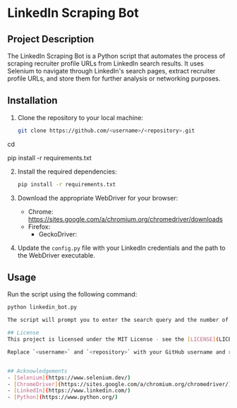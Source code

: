 # LinkedIn Scraping Bot

## Project Description
The LinkedIn Scraping Bot is a Python script that automates the process of scraping recruiter profile URLs from LinkedIn search results. It uses Selenium to navigate through LinkedIn's search pages, extract recruiter profile URLs, and store them for further analysis or networking purposes.

## Installation
1. Clone the repository to your local machine:
   ```bash
   git clone https://github.com/<username>/<repository>.git

cd <repository>

pip install -r requirements.txt

2. Install the required dependencies:
   ```bash
   pip install -r requirements.txt

3. Download the appropriate WebDriver for your browser:
    - Chrome: https://sites.google.com/a/chromium.org/chromedriver/downloads
    - Firefox:
        - GeckoDriver:  
        
4. Update the `config.py` file with your LinkedIn credentials and the path to the WebDriver executable.

## Usage
Run the script using the following command:
```bash 
python linkedin_bot.py

The script will prompt you to enter the search query and the number of pages to scrape. It will then navigate through the search results, extract the recruiter profile URLs, and store them in a text file.

## License
This project is licensed under the MIT License - see the [LICENSE](LICENSE) file for details.

Replace `<username>` and `<repository>` with your GitHub username and repository name respectively. You can customize the sections as needed to provide more detailed instructions or information about your project. If you have any specific requirements or need further assistance, feel free to ask!


## Acknowledgements
- [Selenium](https://www.selenium.dev/)
- [ChromeDriver](https://sites.google.com/a/chromium.org/chromedriver/)
- [LinkedIn](https://www.linkedin.com/)
- [Python](https://www.python.org/)
